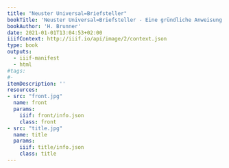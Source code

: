 ```yaml
---
title: "Neuster Universal=Briefsteller"
bookTitle: 'Neuster Universal=Briefsteller - Eine gründliche Anweisung zur Abfassung aller der in der gewöhnlichen Verhältnissen, sowie im Geschäftsleben vorkommenden Briefen, Aufsätzen, Verträgen usw. - Ein Ratgeber für jedermann'
bookAuthor: 'H. Brunner'
date: 2021-01-01T13:04:53+02:00
iiifContext: http://iiif.io/api/image/2/context.json
type: book
outputs:
  - iiif-manifest
  - html
#tags:
#-
itemDescription: ''
resources:
- src: "front.jpg"
  name: front
  params:
    iiif: front/info.json
    class: front
- src: "title.jpg"
  name: title
  params:
    iiif: title/info.json
    class: title
---
```

